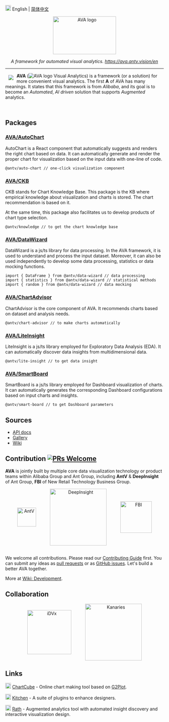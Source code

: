 <img src="https://gw.alipayobjects.com/zos/antfincdn/R8sN%24GNdh6/language.svg" width="18"> English | [简体中文](./zh-CN/README.zh-CN.md)

<div align="center">
  <img width="200" height="120" src="./common/img/logo.svg" alt="AVA logo">
</div>

<div align="center">

<i>A framework for automated visual analytics.</i>
<i><a href="https://ava.antv.vision/en"><https://ava.antv.vision/en></a></i>

</div>

----

<a href="https://ava.antv.vision"><img src="./common/img/vectorA.svg" align="left" hspace="10" vspace="6"></a>

**AVA** (![AVA logo](./common/img/vectorASymbol.svg) Visual Analytics) is a framework (or a solution) for more convenient visual analytics. The first **A** of AVA  has many meanings. It states that this framework is from *Alibaba*, and its goal is to become an *Automated*, *AI driven* solution that supports *Augmented* analytics.

<br />

## Packages

### [AVA/AutoChart](https://github.com/antvis/AVA/blob/master/packages/auto-chart)

AutoChart is a React component that automatically suggests and renders the right chart based on data.
It can automatically generate and render the proper chart for visualization based on the input data with one-line of code.

```sign
@antv/auto-chart // one-click visualization component
```

### [AVA/CKB](https://github.com/antvis/AVA/tree/master/packages/knowledge)

CKB stands for Chart Knowledge Base.
This package is the KB where empirical knowledge about visualization and charts is stored. The chart recommendation is based on it.

At the same time, this package also facilitates us to develop products of chart type selection.


```sign
@antv/knowledge // to get the chart knowledge base
```

### [AVA/DataWizard](https://github.com/antvis/AVA/tree/master/packages/data-wizard)

DataWizard is a js/ts library for data processing.
In the AVA framework, it is used to understand and process the input dataset.
Moreover, it can also be used independently to develop some data processing, statistics or data mocking functions.

```sign
import { DataFrame } from @antv/data-wizard // data processing
import { statistics } from @antv/data-wizard // statistical methods
import { random } from @antv/data-wizard // data mocking
```

### [AVA/ChartAdvisor](https://github.com/antvis/AVA/tree/master/packages/chart-advisor)

ChartAdvisor is the core component of AVA. It recommends charts based on dataset and analysis needs.

```sign
@antv/chart-advisor // to make charts automatically
```

### [AVA/LiteInsight](https://github.com/antvis/AVA/blob/master/packages/lite-insight)

LiteInsight is a js/ts library employed for Exploratory Data Analysis (EDA).
It can automatically discover data insights from multidimensional data.

```sign
@antv/lite-insight // to get data insight
```

### [AVA/SmartBoard](https://github.com/antvis/AVA/blob/master/packages/smart-board)

SmartBoard is a js/ts library employed for Dashboard visualization of charts.
It can automatically generates the corresponding Dashboard configurations based on input charts and insights.

```sign
@antv/smart-board // to get Dashboard parameters
```

## Sources

* [API docs](https://ava.antv.vision/en/docs/api/intro)
* [Gallery](https://ava.antv.vision/en/examples/gallery)
* [Wiki](https://github.com/antvis/AVA/wiki)

## Contribution [![PRs Welcome](https://img.shields.io/badge/PRs-welcome-brightgreen.svg?style=flat-square)](http://makeapullrequest.com)

**AVA** is jointly built by multiple core data visualization technology or product teams within Alibaba Group and Ant Group, including **AntV** & **DeepInsight** of Ant Group, **FBI** of New Retail Technology Business Group.

<div align="center">
  <img src="https://gw.alipayobjects.com/zos/antfincdn/Qv%24T%24KQJpx/19199542.png" alt="AntV" width="60" align="middle" hspace="20">
  <img src="https://gw.alipayobjects.com/zos/antfincdn/1V8%24AMxRRy/3794630be86d8bb484b9a86f8aead2d1.jpg" alt="DeepInsight" width="180" align="middle" hspace="20">
  <img src="https://gw.alipayobjects.com/zos/antfincdn/dDCkaw%26DcH/TB1HVktD9tYBeNjSspkXXbU8VXa-120-60.svg" alt="FBI" width="100" align="middle" hspace="20">
</div>
<br>

We welcome all contributions. Please read our [Contributing Guide](./CONTRIBUTING.md) first. You can submit any ideas as [pull requests](https://github.com/antvis/AVA/pulls) or as [GitHub issues](https://github.com/antvis/AVA/issues). Let's build a better AVA together.

More at [Wiki: Development](https://github.com/antvis/AVA/wiki/Development).

## Collaboration

<div align="center">
  <a href="https://idvxlab.com/"><img src="https://gw.alipayobjects.com/zos/antfincdn/rxgntN5msN/idvx.png" alt="iDVx" width="140" align="middle" hspace="20"></a>
  <a href="https://github.com/Kanaries"><img src="https://gw.alipayobjects.com/zos/antfincdn/lwdITX3bOY/d398c9ee92e4e79a4ea92e7a24b166fe.jpg" alt="Kanaries" width="180" align="middle" hspace="20"></a>
</div>

## Links

<img src="https://gw.alipayobjects.com/zos/antfincdn/1yMwFkBvyV/chartcube-logo-cube.svg" width="18"> [ChartCube](https://chartcube.alipay.com/) - Online chart making tool based on [G2Plot](https://github.com/antvis/G2Plot).

<img src="https://gw.alipayobjects.com/zos/antfincdn/qxCT7b6aLE/LFooOLwmxGLsltmUjTAP.svg" width="18"> [Kitchen](https://kitchen.alipay.com/) - A suite of plugins to enhance designers.

<img src="https://ch-resources.oss-cn-shanghai.aliyuncs.com/images/kanaries-circular.png" width="18"> [Rath](https://github.com/Kanaries/Rath) - Augmented analytics tool with automated insight discovery and interactive visualization design.

